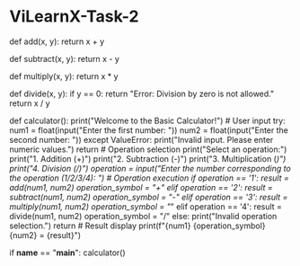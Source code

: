 # ViLearnX-Task-2
def add(x, y):
    return x + y

def subtract(x, y):
    return x - y

def multiply(x, y):
    return x * y

def divide(x, y):
    if y == 0:
        return "Error: Division by zero is not allowed."
    return x / y

def calculator():
    print("Welcome to the Basic Calculator!")
    # User input
    try:
        num1 = float(input("Enter the first number: "))
        num2 = float(input("Enter the second number: "))
    except ValueError:
        print("Invalid input. Please enter numeric values.")
        return
    # Operation selection
    print("Select an operation:")
    print("1. Addition (+)")
    print("2. Subtraction (-)")
    print("3. Multiplication (*)")
    print("4. Division (/)")
    operation = input("Enter the number corresponding to the operation (1/2/3/4): ")
    # Operation execution
    if operation == '1':
        result = add(num1, num2)
        operation_symbol = "+"
    elif operation == '2':
        result = subtract(num1, num2)
        operation_symbol = "-"
    elif operation == '3':
        result = multiply(num1, num2)
        operation_symbol = "*"
    elif operation == '4':
        result = divide(num1, num2)
        operation_symbol = "/"
    else:
        print("Invalid operation selection.")
        return
    # Result display
    print(f"{num1} {operation_symbol} {num2} = {result}")

if __name__ == "__main__":
    calculator()
